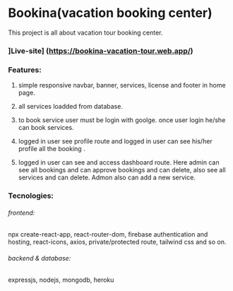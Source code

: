 # Bookina(vacation booking center)

This project is all about vacation tour booking center.

### ]Live-site] (https://bookina-vacation-tour.web.app/)

### Features:

1. simple responsive navbar, banner, services, license and footer in home page.

2. all services loadded from database.

3. to book service user must be login with goolge. once user login he/she can book services.

4. logged in user see profile route and logged in user can see his/her profile all the booking .

5. logged in user can see and access dashboard route. Here admin can see all bookings and can approve bookings and can delete, also see all services and can delete. Admon also can add a new service.

### Tecnologies:

###### frontend:

npx create-react-app, react-router-dom, firebase authentication and hosting, react-icons, axios, private/protected route, tailwind css and so on.

###### backend & database:

expressjs, nodejs, mongodb, heroku
